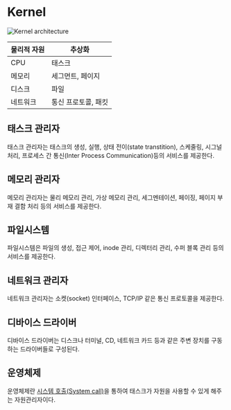 # Kernel

![Kernel architecture](https://knowstuffs.files.wordpress.com/2012/06/linux_kernel2.png)

|물리적 자원|추상화|
| --- | --- |
|CPU|태스크|
|메모리|세그먼트, 페이지|
|디스크|파일|
|네트워크|통신 프로토콜, 패킷|

## 태스크 관리자

태스크 관리자는 태스크의 생성, 실행, 상태 전이(state transtition), 스케줄링, 시그널 처리, 프로세스 간 통신(Inter Process Communication)등의 서비스를 제공한다.

## 메모리 관리자

메모리 관리자는 물리 메모리 관리, 가상 메모리 관리, 세그멘테이션, 페이징, 페이지 부재 결함 처리 등의 서비스를 제공한다.

## 파일시스템

파일시스템은 파일의 생성, 접근 제어, inode 관리, 디렉터리 관리, 수퍼 블록 관리 등의 서비스를 제공한다.

## 네트워크 관리자

네트워크 관리자는 소켓(socket) 인터페이스, TCP/IP 같은 통신 프로토콜을 제공한다.

## 디바이스 드라이버

디바이스 드라이버는 디스크나 터미널, CD, 네트워크 카드 등과 같은 주변 장치를 구동하는 드라이버들로 구성된다.

## 운영체제

운영체제란 [시스템 호출(System call)](/linux/system-call.md)을 통하여 태스크가 자원을 사용할 수 있게 해주는 자원관리자이다.

